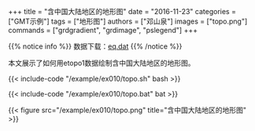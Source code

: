 +++
title = "含中国大陆地区的地形图"
date = "2016-11-23"
categories = ["GMT示例"]
tags = ["地形图"]
authors = ["邓山泉"]
images = ["topo.png"]
commands = ["grdgradient", "grdimage", "pslegend"]
+++

{{% notice info %}}
数据下载：[eq.dat](/datas/eq.dat)
{{% /notice %}}

本文展示了如何用etopo1数据绘制含中国大陆地区的地形图。

{{< include-code "/example/ex010/topo.sh" bash >}}

{{< include-code "/example/ex010/topo.bat" bat >}}

{{< figure src="/example/ex010/topo.png" title="含中国大陆地区的地形图" >}}
